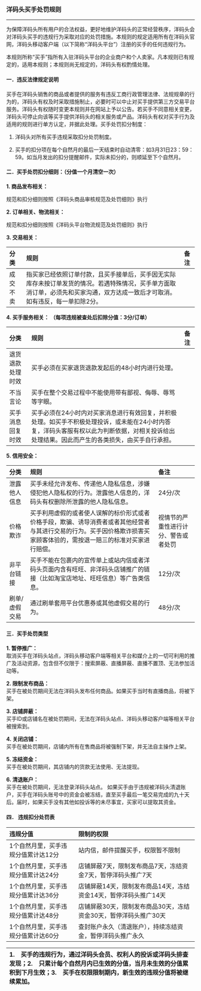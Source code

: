 ### 洋码头买手处罚规则

---

为保障洋码头所有用户的合法权益，更好地维护洋码头的正常经营秩序，洋码头会对洋码头买手的违规行为采取对应的处罚措施。本规则的规定适用所有在洋码头官网，洋码头移动客户端（以下简称“洋码头平台”）注册的买手的任何违规行为。

本规则所称“买手”指所有入驻洋码头平台的企业商户和个人卖家。凡本规则已有规定的，适用本规则；本规则尚无规定的，洋码头有权酌情处理。

#### 一．违反法律规定说明

买手在洋码头销售的商品或者提供的服务有违反工商行政管理法律、法规规章的行为的，洋码头有权及时采取措施制止，必要时可以中止对买手提供第三方交易平台服务。洋码头有权随时变更本规则并在网站上予以公告。若买手不同意相关变更，洋码头可停止向该等买手提供洋码头的相关服务或产品。洋码头有权对买手行为及适用的规则进行单方认定，并据此处理。买手处罚扣分制度：

1. 洋码头对所有买手违规采取扣分处罚制度。

2. 买手的扣分项在每个自然月的最后一天结束时自动清零：如3月31日23：59：59。如当月发出的扣分提醒邮件，实际未扣分的，则顺延至下个自然月。

#### 二．买手处罚扣分细则：（分值一个月清空一次）

**1. 商品发布相关：**

规范和扣分细则按照《洋码头商品审核规范及处罚细则》执行

**2. 订单相关、物流相关：**

规范和扣分细则按照《洋码头平台物流规范及处罚细则》执行

**3. 交易相关：**

| 分类 | 规则 | 备注 |
| :--- | :--- | :--- |
| 成交不卖 | 指买家已经依照订单付款，且买手接单后，买手因无实际库存未按订单发货的情况。若遇特殊情况，买手单方面取消订单，必须先和买家沟通，双方达成一致后才可取消。如有违反，每一单扣除2分。 |  |

**4. 买手服务相关： （每项违规被查处后扣除分值：3分/订单）**

| 分类 | 规则 | 备注 |
| :--- | :--- | :--- |
| 退货退款处理时效 | 买手必须在买家退货退款发起后的48小时内进行处理。 |  |
| 不当言论 | 买手在整个交易过程中不能使用带有鄙视、侮辱、辱骂等字眼。 |  |
| 买手消息回复时效 | 买手必须在24小时内对买家消息进行有效回复，并积极处理。如买手不积极处理投诉，或未能在24小时内答复，洋码头客服有权以此为判断依据，对相关投诉给出处理结果。因此而产生的各类损失，由买手自行承担。 |  |

**5. 信用安全：**

| 分类 | 规则 | 备注 |
| :--- | :--- | :--- |
| 泄露他人信息 | 买手未经允许发布、传递他人隐私信息，涉嫌侵犯他人隐私权的行为。泄露他人信息的，洋码头有权删除所泄露的他人隐私信息。 | 24分/次 |
| 价格欺诈 | 买手利用虚假的或者使人误解的标价形式或者价格手段，欺骗、诱导消费者或者其他经营者与其进行交易的行为。买手因价格欺诈损害买家顾客体验的，需按退一赔三的标准对买家进行赔偿。 | 视情节的严重性进行计分、警告或者处罚 |
| 非平台链接 | 买手不能在包裹内的宣传单上或站内信或者洋码头页面内含有旺旺、非洋码头店铺推广的链接（比如淘宝店地址、旺旺信息）等广告类信息。 | 12分/次 |
| 刷单/虚假交易 | 通过刷单套用平台优惠券或其他虚假交易的行为。 | 48分/次 |

#### 三．买手处罚类型

**1. 暂停推广：**  
取消买手在洋码头站点，洋码头移动客户端等相关平台和媒介上的一切可利用的推广及活动资源，包含但不仅限于：搜索屏蔽、直播屏蔽、直播不置顶、无法参加活动等。

**2. 限制发布商品：**  
买手在被处罚期间无法在洋码头发布任何商品。如果买手当时有直播商品，将被下架。

**3. 店铺屏蔽：**  
买手ID或店铺名在被处罚期间，无法在洋码头站点、洋码头移动客户端等相关平台被搜索到。

**4. 关闭店铺：**  
买手在被处罚期间，店铺内所有在售商品将被强制下架，并无法自主操作上架。

**5. 冻结资金：**  
买手在被处罚期间，其店铺内的货款无法使用、无法提现。

**6. 清退账户：**  
买手在被处罚期间，无法登录洋码头站点。 如果买手由于违规被洋码头清退账户，买手在洋码头账号中的资金会被冻结，直至买手最后一笔交易完成的九十天后。届时，如果买手没有其他如投诉等的未尽事宜，买家可以提取其资金。

#### 四． 违规扣分处罚表

| 违规分值 | 限制的权限 |
| :--- | :--- |
| 1个自然月里，买手违规分值累计达12分 | 站内信，邮件提醒买手，权限暂不限制 |
| 1个自然月里，买手违规分值累计达24分 | 店铺屏蔽7天，限制发布商品7天，冻结资金7天，暂停洋码头推广7天 |
| 1个自然月里，买手违规分值累计达36分 | 店铺屏蔽14天，限制发布商品14天，冻结资金14天，暂停洋码头推广14天 |
| 1个自然月里，买手违规分值累计达48分 | 店铺屏蔽30天，限制发布商品30天，冻结资金30天，暂停洋码头推广30天 |
| 1个自然月里，买手违规分值累计达60分 | 查封账户永久（清退账户），持续冻结资金，暂停洋码头推广永久 |

| 1.　买手的违规行为，通过洋码头会员、权利人的投诉或洋码头排查发现；2.　只累计每个自然月内已生效的分值，当月未生效的分值累积到下月生效；3.　买手在权限限制期内，新生效的违规分值将被继续累加。 |
| :--- |




